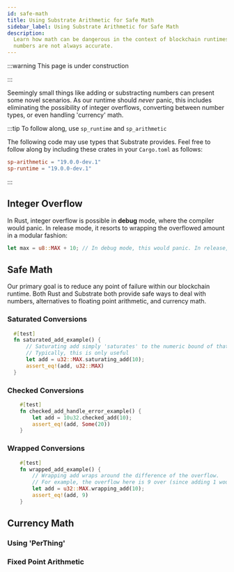 ```yaml
---
id: safe-math
title: Using Substrate Arithmetic for Safe Math
sidebar_label: Using Substrate Arithmetic for Safe Math
description:
  Learn how math can be dangerous in the context of blockchain runtimes, and why floating point
  numbers are not always accurate.
---
```


<!-- prettier-ignore -->
:::warning This page is under construction

:::

Seemingly small things like adding or substracting numbers can present some novel scenarios. As our
runtime should _never_ panic, this includes eliminating the possibility of integer overflows,
converting between number types, or even handling 'currency' math.

:::tip To follow along, use `sp_runtime` and `sp_arithmetic`

The following code may use types that Substrate provides. Feel free to follow along by including
these crates in your `Cargo.toml` as follows:

```toml
sp-arithmetic = "19.0.0-dev.1"
sp-runtime = "19.0.0-dev.1"
```

:::

## Integer Overflow

In Rust, integer overflow is possible in **debug** mode, where the compiler would panic. In release
mode, it resorts to wrapping the overflowed amount in a modular fashion:

```rust
let max = u8::MAX + 10; // In debug mode, this would panic. In release, max would simply be 9.
```

## Safe Math

Our primary goal is to reduce any point of failure within our blockchain runtime. Both Rust and
Substrate both provide safe ways to deal with numbers, alternatives to floating point arithmetic,
and currency math.

### Saturated Conversions

```rust
  #[test]
  fn saturated_add_example() {
      // Saturating add simply 'saturates' to the numeric bound of that type if it overflows.
      // Typically, this is only useful
      let add = u32::MAX.saturating_add(10);
      assert_eq!(add, u32::MAX)
  }
```

### Checked Conversions

```rust
    #[test]
    fn checked_add_handle_error_example() {
        let add = 10u32.checked_add(10);
        assert_eq!(add, Some(20))
    }
```

### Wrapped Conversions

```rust
    #[test]
    fn wrapped_add_example() {
        // Wrapping add wraps around the difference of the overflow.
        // For example, the overflow here is 9 over (since adding 1 would cause the overflow)
        let add = u32::MAX.wrapping_add(10);
        assert_eq!(add, 9)
    }
```

## Currency Math

### Using 'PerThing'

### Fixed Point Arithmetic
